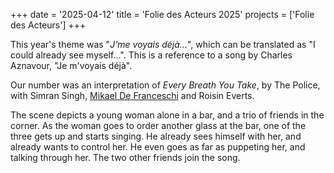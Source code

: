 +++
date = '2025-04-12'
title = 'Folie des Acteurs 2025'
projects = ['Folie des Acteurs']
+++

This year's theme was "*J'me voyais déjà...*", which can be translated as "I could already see myself...".
This is a reference to a song by Charles Aznavour, "Je m'voyais déjà".

Our number was an interpretation of *Every Breath You Take*, by The Police, with Simran Singh, [Mikael De Franceschi](https://www.mikaeldefranceschi.com/) and Roisin Everts.

The scene depicts a young woman alone in a bar, and a trio of friends in the corner. As the woman goes to order another glass at the bar, one of the three gets up and starts singing. He already sees himself with her, and already wants to control her. He even goes as far as puppeting her, and talking through her. The two other friends join the song.

